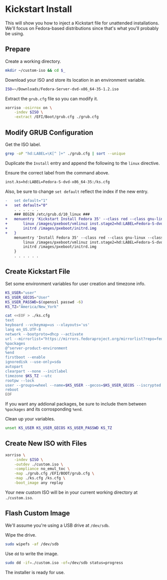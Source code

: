 # Kickstart Install

This will show you how to inject a Kickstart file for unattended installations.
We'll focus on Fedora-based distributions since that's what you'll probably be
using.

## Prepare

Create a working directory.

```sh
mkdir ~/custom-iso && cd $_
```

Download your ISO and store its location in an environment variable.

```sh
ISO=~/Downloads/Fedora-Server-dvd-x86_64-35-1.2.iso
```

Extract the `grub.cfg` file so you can modify it.

```sh
xorriso -osirrox on \
    -indev $ISO \
    -extract /EFI/Boot/grub.cfg ./grub.cfg
```

## Modify GRUB Configuration

Get the ISO label.

```sh
grep -oP "hd:LABEL=\K[^ ]+" ./grub.cfg | sort --unique
```

Duplicate the `Install` entry and append the following to the `linux` directive.

Ensure the correct label from the command above.

```sh
inst.ks=hd:LABEL=Fedora-S-dvd-x86_64-35:/ks.cfg
```

Also, be sure to change `set default` reflect the index if the new entry.

```diff
-   set default="1"
+   set default="0"
    . . . . . .
    ### BEGIN /etc/grub.d/10_linux ###
+   menuentry 'Kickstart Install Fedora 35' --class red --class gnu-linux --class gnu --class os {
+       linux /images/pxeboot/vmlinuz inst.stage2=hd:LABEL=Fedora-S-dvd-x86_64-35 ro inst.ks=hd:LABEL=Fedora-S-dvd-x86_64-35:/ks.cfg
+       initrd /images/pxeboot/initrd.img
+   }
    menuentry 'Install Fedora 35' --class red --class gnu-linux --class gnu --class os {
        linux /images/pxeboot/vmlinuz inst.stage2=hd:LABEL=Fedora-S-dvd-x86_64-35 ro
        initrd /images/pxeboot/initrd.img
    }
    . . . . . .
```

## Create Kickstart File

Set some environment variables for user creation and timezone info.

```sh
KS_USER="user"
KS_USER_GECOS="User"
KS_USER_PASSWD=$(openssl passwd -6)
KS_TZ="America/New_York"
```

```sh
cat <<EOF > ./ks.cfg
text
keyboard --vckeymap=us --xlayouts='us'
lang en_US.UTF-8
network --bootproto=dhcp --activate
url --mirrorlist="https://mirrors.fedoraproject.org/mirrorlist?repo=fedora-35&arch=x86_64"
%packages
@^server-product-environment
%end
firstboot --enable
ignoredisk --use-only=sda
autopart
clearpart --none --initlabel
timezone $KS_TZ --utc
rootpw --lock
user --groups=wheel --name=$KS_USER --gecos=$KS_USER_GECOS --iscrypted --password=$KS_USER_PASSWD
reboot
EOF
```

If you want any addional packages, be sure to include them between `%packages`
and its corrosponding `%end`.

Clean up your variables.

```sh
unset KS_USER KS_USER_GECOS KS_USER_PASSWD KS_TZ
```

## Create New ISO with Files

```sh
xorriso \
    -indev $ISO \
    -outdev ./custom.iso \
    -compliance no_emul_toc \
    -map ./grub.cfg /EFI/BOOT/grub.cfg \
    -map ./ks.cfg /ks.cfg \
    -boot_image any replay
```

Your new custom ISO will be in your current working directory at `./custom.iso`.

## Flash Custom Image

We'll assume you're using a USB drive at `/dev/sdb`.

Wipe the drive.

```sh
sudo wipefs -af /dev/sdb
```

Use `dd` to write the image.

```sh
sudo dd -if=./custom.iso -of=/dev/sdb status=progress
```

The installer is ready for use.
